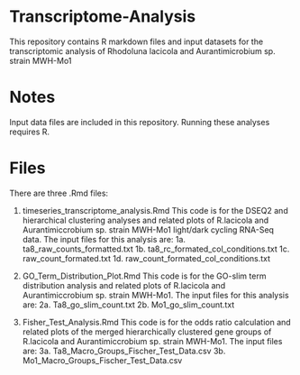# Transcriptome-Analysis
This repository contains R markdown files and input datasets for the transcriptomic analysis of Rhodoluna lacicola and Aurantimicrobium sp. strain MWH-Mo1

# Notes
Input data files are included in this repository. 
Running these analyses requires R.

# Files
There are three .Rmd files:

1. timeseries_transcriptome_analysis.Rmd
  This code is for the DSEQ2 and hierarchical clustering analyses and related plots of R.lacicola and Aurantimiccrobium sp. strain MWH-Mo1 light/dark cycling RNA-Seq data.
  The input files for this analysis are:
    1a. ta8_raw_counts_formatted.txt
    1b. ta8_rc_formated_col_conditions.txt
    1c. raw_count_formated.txt
    1d. raw_count_formated_col_conditions.txt

2. GO_Term_Distribution_Plot.Rmd
  This code is for the GO-slim term distribution analysis and related plots of R.lacicola and Aurantimiccrobium sp. strain MWH-Mo1.
  The input files for this analysis are:
    2a. Ta8_go_slim_count.txt
    2b. Mo1_go_slim_count.txt
    
3. Fisher_Test_Analysis.Rmd
  This code is for the odds ratio calculation and related plots of the merged hierarchically clustered gene groups of R.lacicola and Aurantimiccrobium sp. strain MWH-Mo1.
  The input files are:
    3a. Ta8_Macro_Groups_Fischer_Test_Data.csv
    3b. Mo1_Macro_Groups_Fischer_Test_Data.csv
